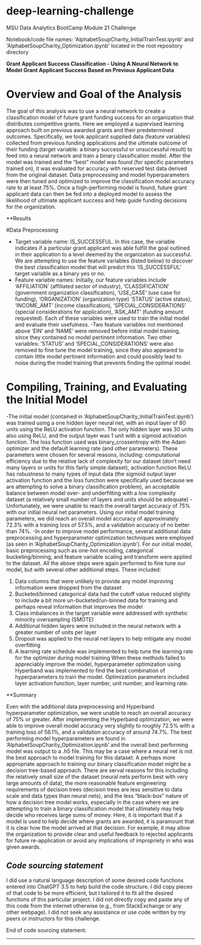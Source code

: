 # deep-learning-challenge
MSU Data Analytics BootCamp Module 21 Challenge

Notebook/code file names: 'AlphabetSoupCharity_InitialTrainTest.ipynb' and 'AlphabetSoupCharity_Optimization.ipynb' located in the root repository directory

**Grant Applicant Success Classification - Using A Neural Network to Model Grant Applicant Success Based on Previous Applicant Data**

# Overview and Goal of the Analysis
The goal of this analysis was to use a neural network to create a classification model of future grant funding success for an organization that distributes competitive grants. Here we employed a supervised learning approach built on previous awarded grants and their predetermined outcomes. Specifically, we took applicant supplied data (feature variables) collected from previous funding applications and the ultimate outcome of their funding (target variable: a binary successful or unsuccessful result) to feed into a neural network and train a binary classification model. After the model was trained and the “best” model was found (for specific parameters trained on), it was evaluated for accuracy with reserved test data derived from the original dataset. Data preprocessing and model hyperparameters were then tuned and optimized to improve the classification model accuracy rate to at least 75%. Once a high-performing model is found, future grant applicant data can then be fed into a deployed model to assess the likelihood of ultimate applicant success and help guide funding decisions for the organization.

**Results

#Data Preprocessing
- Target variable name: IS_SUCCESSFUL. In this case, the variable indicates if a particular grant applicant was able fulfill the goal outlined in their application to a level deemed by the organization as successful. We are attempting to use the feature variables (listed below) to discover the best classification model that will predict this ‘IS_SUCCESSFUL’ target variable as a binary yes or no.
- Feature variable names: Initially, our feature variables include ‘AFFILIATION’ (affiliated sector of industry), ‘CLASSIFICATION’ (government organization classification), ‘USE_CASE’ (use case for funding), ‘ORGANIZATION’ (organization type) ‘STATUS’ (active status), ‘INCOME_AMT’ (income classification), ‘SPECIAL_CONSIDERATIONS’ (special considerations for application), ‘ASK_AMT’ (funding amount requested). Each of these variables were used to train the initial model and evaluate their usefulness.
-Two feature variables not mentioned above ‘EIN’ and ‘NAME’ were removed before initial model training, since they contained no model pertinent information. Two other variables: ‘STATUS’ and ‘SPECIAL_CONSIDERATIONS’ were also removed to fine tune the model training, since they also appeared to contain little model pertinent information and could possibly lead to noise during the model training that prevents finding the optimal model.

# Compiling, Training, and Evaluating the Initial Model
-The initial model (contained in ‘AlphabetSoupCharity_InitialTrainTest.ipynb’) was trained using a one hidden layer neural net, with an input layer of 80 units using the ReLU activation function. The only hidden layer was 30 units also using ReLU, and the output layer was 1 unit with a sigmoid activation function. The loss function used was binary_crossentropy with the Adam optimizer and the default learning rate (and other parameters). These parameters were chosen for several reasons, including: computational efficiency due to the relative lack of complexity for our dataset (don’t need many layers or units for this fairly simple dataset), activation function ReLU has robustness to many types of input data (the sigmoid output layer activation function and the loss function were specifically used because we are attempting to solve a binary classification problem), an acceptable balance between model over- and underfitting with a low complexity dataset (a relatively small number of layers and units should be adequate)
-Unfortunately, we were unable to reach the overall target accuracy of 75% with our initial neural net parameters. Using our initial model training parameters, we did reach an overall model accuracy of approximately 72.3% with a training loss of 57.5%, and a validation accuracy of no better than 74%.
-In order to improve model performance, several additional data preprocessing and hyperparameter optimization techniques were employed (as seen in ‘AlphabetSoupCharity_Optimization.ipynb’). For our initial model, basic preprocessing such as one-hot encoding, categorical bucketing/binning, and feature variable scaling and transform were applied to the dataset. All the above steps were again performed to fine tune our model, but with several other additional steps. These included:
 1. Data columns that were unlikely to provide any model improving information were dropped from the dataset 
2. Bucketed/binned categorical data had the cutoff value reduced slightly to include a bit more un-bucketed/un-binned data for training and perhaps reveal information that improves the model
3. Class imbalances in the target variable were addressed with synthetic minority oversampling (SMOTE)
4. Additional hidden layers were included in the neural network with a greater number of units per layer
5. Dropout was applied to the neural net layers to help mitigate any model overfitting
6. A learning rate schedule was implemented to help tune the learning rate for the optimizer during model training 
When these methods failed to appreciably improve the model, hyperparameter optimization using Hyperband was implemented to find the best combination of hyperparameters to train the model. Optimization parameters included layer activation function, layer number, unit number, and learning rate.

**Summary

Even with the additional data preprocessing and Hyperband hyperparameter optimization, we were unable to reach an overall accuracy of 75% or greater. After implementing the Hyperband optimization, we were able to improve overall model accuracy very slightly to roughly 72.5% with a training loss of 56.1%, and a validation accuracy of around 74.7%. The best performing model hyperparameters are found in ‘AlphabetSoupCharity_Optimization.ipynb’ and the overall best performing model was output to a .h5 file. 
This may be a case where a neural net is not the best approach to model training for this dataset. A perhaps more appropriate approach to training our binary classification model might be a decision tree-based approach. There are serval reasons for this including the relatively small size of the dataset (neural nets perform best with very large amounts of data), the more reasonable feature engineering requirements of decision trees (decision trees are less sensitive to data scale and data types than neural nets), and the less “black-box” nature of how a decision tree model works, especially in the case where we are attempting to train a binary classification model that ultimately may help decide who receives large sums of money. Here, it is important that if a model is used to help decide where grants are awarded, it is paramount that it is clear how the model arrived at that decision. For example, it may allow the organization to provide clear and useful feedback to rejected applicants for future re-application or avoid any implications of impropriety in who was given awards.

*Code sourcing statement*
-----------------------

I did use a natural language description of some desired code functions entered into ChatGPT 3.5 to help build the code structure. I did copy pieces of that code to be more efficient, but I tailored it to fit all the desired functions of this particular project. I did not directly copy and paste any of this code from the internet otherwise (e.g., from StackExchange or any other webpage). I did not seek any assistance or use code written by my peers or instructors for this challenge.

End of code sourcing statement.

 ----------------------
